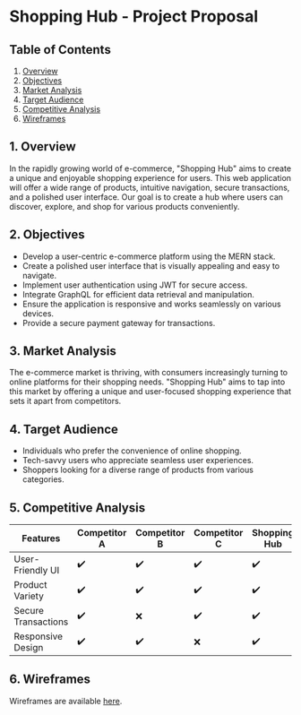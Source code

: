 # Shopping Hub - Project Proposal

## Table of Contents
1. [Overview](#overview)
2. [Objectives](#objectives)
3. [Market Analysis](#market-analysis)
4. [Target Audience](#target-audience)
5. [Competitive Analysis](#competitive-analysis)
6. [Wireframes](#wireframes)


## 1. Overview
In the rapidly growing world of e-commerce, "Shopping Hub" aims to create a unique and enjoyable shopping experience for users. This web application will offer a wide range of products, intuitive navigation, secure transactions, and a polished user interface. Our goal is to create a hub where users can discover, explore, and shop for various products conveniently.

## 2. Objectives
- Develop a user-centric e-commerce platform using the MERN stack.
- Create a polished user interface that is visually appealing and easy to navigate.
- Implement user authentication using JWT for secure access.
- Integrate GraphQL for efficient data retrieval and manipulation.
- Ensure the application is responsive and works seamlessly on various devices.
- Provide a secure payment gateway for transactions.

## 3. Market Analysis
The e-commerce market is thriving, with consumers increasingly turning to online platforms for their shopping needs. "Shopping Hub" aims to tap into this market by offering a unique and user-focused shopping experience that sets it apart from competitors.

## 4. Target Audience
- Individuals who prefer the convenience of online shopping.
- Tech-savvy users who appreciate seamless user experiences.
- Shoppers looking for a diverse range of products from various categories.

## 5. Competitive Analysis
| Features           | Competitor A | Competitor B | Competitor C | Shopping Hub |
|--------------------|--------------|--------------|--------------|--------------|
| User-Friendly UI   | ✔️           | ✔️           | ✔️           | ✔️           |
| Product Variety    | ✔️           | ✔️           | ✔️           | ✔️           |
| Secure Transactions| ✔️           | ❌           | ✔️           | ✔️           |
| Responsive Design  | ✔️           | ✔️           | ❌           | ✔️           |

## 6. Wireframes
Wireframes are available [here](link-url).

